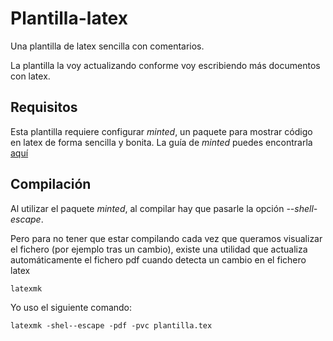 # Plantilla-latex

Una plantilla de latex sencilla con comentarios.

La plantilla la voy actualizando conforme voy escribiendo más documentos con latex. 

## Requisitos

Esta plantilla requiere configurar *minted*, un paquete para mostrar código en latex de forma sencilla y bonita.
La guía de *minted* puedes encontrarla [aquí](http://ctan.mirrorcatalogs.com/macros/latex/contrib/minted/minted.pdf)

## Compilación

Al utilizar el paquete *minted*, al compilar hay que pasarle la opción *--shell-escape*.

Pero para no tener que estar compilando cada vez que queramos visualizar el fichero (por ejemplo tras un cambio), existe una utilidad que actualiza automáticamente el fichero pdf cuando detecta un cambio en el fichero latex

    latexmk
  
Yo uso el siguiente comando:

    latexmk -shel--escape -pdf -pvc plantilla.tex
    

